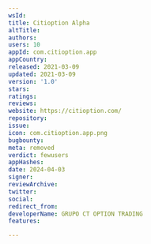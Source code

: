 ```yaml
---
wsId: 
title: Citioption Alpha
altTitle: 
authors: 
users: 10
appId: com.citioption.app
appCountry: 
released: 2021-03-09
updated: 2021-03-09
version: '1.0'
stars: 
ratings: 
reviews: 
website: https://citioption.com/
repository: 
issue: 
icon: com.citioption.app.png
bugbounty: 
meta: removed
verdict: fewusers
appHashes: 
date: 2024-04-03
signer: 
reviewArchive: 
twitter: 
social: 
redirect_from: 
developerName: GRUPO CT OPTION TRADING
features: 

---
```


